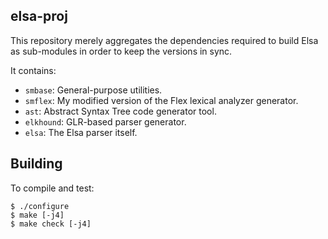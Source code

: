 ## elsa-proj

This repository merely aggregates the dependencies required to build
Elsa as sub-modules in order to keep the versions in sync.

It contains:

* `smbase`: General-purpose utilities.
* `smflex`: My modified version of the Flex lexical analyzer generator.
* `ast`: Abstract Syntax Tree code generator tool.
* `elkhound`: GLR-based parser generator.
* `elsa`: The Elsa parser itself.

## Building

To compile and test:

```
$ ./configure
$ make [-j4]
$ make check [-j4]
```
